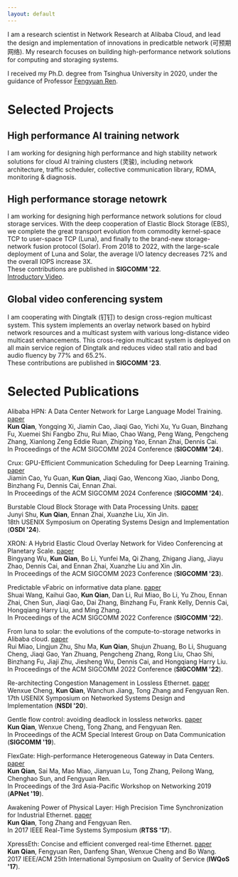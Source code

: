 ```yaml
---
layout: default
---
```


I am a research scientist in Network Research at Alibaba Cloud, and lead the design and implementation of innovations in predicatble network (可预期网络). 
My research focuses on building high-performance network solutions for computing and storaging systems.

I received my Ph.D. degree from Tsinghua University in 2020, under the guidance of Professor [Fengyuan Ren](https://nns.cs.tsinghua.edu.cn/personal/renfy/renfy.html).

# Selected Projects

## High performance AI training network

I am working for designing high performance and high stability network solutions for cloud AI training clusters (灵骏), including network architecture, traffic scheduler, collective communication library, RDMA, monitoring & diagnosis.

## High performance storage netowrk

I am working for designing high performance network solutions for cloud storage services.
With the deep cooperation of Elastic Block Storage (EBS), we complete the great transport evolution from commodity kernel-space TCP to user-space TCP (Luna), and finally to the brand-new storage-network fusion protocol (Solar).
From 2018 to 2022, with the large-scale deployment of Luna and Solar, the average I/O latency decreases 72% and the overall IOPS increase 3X.
<br>
These contributions are published in **SIGCOMM '22**.
<br>
[Introductory Video](https://www.bilibili.com/video/BV15R4y187g4/).

## Global video conferencing system

I am cooperating with Dingtalk (钉钉) to design cross-region multicast system.
This system implements an overlay network based on hybird network resources and a multicast system with various long-distance video multicast enhancements.
This cross-region multicast system is deployed on all main service region of Dingtalk and reduces video stall ratio and bad audio fluency by 77% and 65.2%.
<br>
These contributions are published in **SIGCOMM '23**.

# Selected Publications

Alibaba HPN: A Data Center Network for Large Language Model Training.
[paper](./pdf/sigcomm24-HPN.pdf)
<br>
**Kun Qian**, Yongqing Xi, Jiamin Cao, Jiaqi Gao, Yichi Xu, Yu Guan, Binzhang Fu, Xuemei Shi Fangbo Zhu, Rui Miao, Chao Wang, Peng Wang, Pengcheng Zhang, Xianlong Zeng Eddie Ruan, Zhiping Yao, Ennan Zhai, Dennis Cai.
<br>
In Proceedings of the ACM SIGCOMM 2024 Conference (**SIGCOMM '24**).

Crux: GPU-Efficient Communication Scheduling for Deep Learning Training.
[paper](./pdf/sigcomm24-Crux.pdf)
<br>
Jiamin Cao, Yu Guan, **Kun Qian**, Jiaqi Gao, Wencong Xiao, Jianbo Dong, Binzhang Fu, Dennis Cai, Ennan Zhai.
<br>
In Proceedings of the ACM SIGCOMM 2024 Conference (**SIGCOMM '24**).

Burstable Cloud Block Storage with Data Processing Units.
[paper](./pdf/osdi24-CBS.pdf)
<br>
Junyi Shu, **Kun Qian**, Ennan Zhai, Xuanzhe Liu, Xin Jin.
<br>
18th USENIX Symposium on Operating Systems Design and Implementation (**OSDI '24**).

XRON: A Hybrid Elastic Cloud Overlay Network for Video Conferencing at Planetary Scale.
[paper](https://dl.acm.org/doi/10.1145/3603269.3604845)
<br>
Bingyang Wu, **Kun Qian**, Bo Li, Yunfei Ma, Qi Zhang, Zhigang Jiang, Jiayu Zhao, Dennis Cai, and Ennan Zhai, Xuanzhe Liu and Xin Jin.
<br>
In Proceedings of the ACM SIGCOMM 2023 Conference (**SIGCOMM '23**).

Predictable vFabric on informative data plane.
[paper](https://dl.acm.org/doi/10.1145/3544216.3544241)
<br>
Shuai Wang, Kaihui Gao, **Kun Qian**, Dan Li, Rui Miao, Bo Li, Yu Zhou, Ennan Zhai, Chen Sun, Jiaqi Gao, Dai Zhang, Binzhang Fu, Frank Kelly, Dennis Cai, Hongqiang Harry Liu, and Ming Zhang.
<br>
In Proceedings of the ACM SIGCOMM 2022 Conference (**SIGCOMM '22**).

From luna to solar: the evolutions of the compute-to-storage networks in Alibaba cloud.
[paper](https://dl.acm.org/doi/abs/10.1145/3544216.3544238)
<br>
Rui Miao, Lingjun Zhu, Shu Ma, **Kun Qian**, Shujun Zhuang, Bo Li, Shuguang Cheng, Jiaqi Gao, Yan Zhuang, Pengcheng Zhang, Rong Liu, Chao Shi, Binzhang Fu, Jiaji Zhu, Jiesheng Wu, Dennis Cai, and Hongqiang Harry Liu.
<br>
In Proceedings of the ACM SIGCOMM 2022 Conference (**SIGCOMM '22**).

Re-architecting Congestion Management in Lossless Ethernet.
[paper](https://www.usenix.org/conference/nsdi20/presentation/cheng)
<br>
Wenxue Cheng, **Kun Qian**, Wanchun Jiang, Tong Zhang and Fengyuan Ren.
<br> 
17th USENIX Symposium on Networked Systems Design and Implementation (**NSDI '20**).

Gentle flow control: avoiding deadlock in lossless networks.
[paper](https://dl.acm.org/doi/abs/10.1145/3341302.3342065)
<br>
**Kun Qian**, Wenxue Cheng, Tong Zhang, and Fengyuan Ren.
<br>
In Proceedings of the ACM Special Interest Group on Data Communication (**SIGCOMM '19**).

FlexGate: High-performance Heterogeneous Gateway in Data Centers.
[paper](https://dl.acm.org/doi/abs/10.1145/3343180.3343182)
<br>
**Kun Qian**, Sai Ma, Mao Miao, Jianyuan Lu, Tong Zhang, Peilong Wang, Chenghao Sun, and Fengyuan Ren.
<br>
In Proceedings of the 3rd Asia-Pacific Workshop on Networking 2019 (**APNet '19**).

Awakening Power of Physical Layer: High Precision Time Synchronization for Industrial Ethernet.
[paper](https://ieeexplore.ieee.org/abstract/document/8277288/)
<br>
**Kun Qian**, Tong Zhang and Fengyuan Ren.
<br>
In 2017 IEEE Real-Time Systems Symposium (**RTSS '17**).

XpressEth: Concise and efficient converged real-time Ethernet.
[paper](https://ieeexplore.ieee.org/document/7969129)
<br>
**Kun Qian**, Fengyuan Ren, Danfeng Shan, Wenxue Cheng and Bo Wang.
<br>
2017 IEEE/ACM 25th International Symposium on Quality of Service (**IWQoS '17**).
